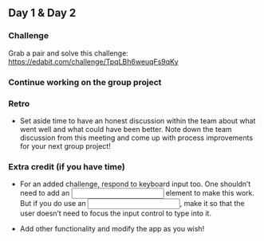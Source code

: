 ## Day 1 & Day 2


### Challenge

Grab a pair and solve this challenge: https://edabit.com/challenge/TpqLBh6weuqFs9qKy


### Continue working on the group project


### Retro

- Set aside time to have an honest discussion within the team about what went well and what could have been better. Note down the team discussion from this meeting and come up with process improvements for your next group project!


### Extra credit (if you have time)

- For an added challenge, respond to keyboard input too. One shouldn’t need to add an <input> element to make this work. But if you do use an <input>, make it so that the user doesn’t need to focus the input control to type into it.

- Add other functionality and modify the app as you wish!
